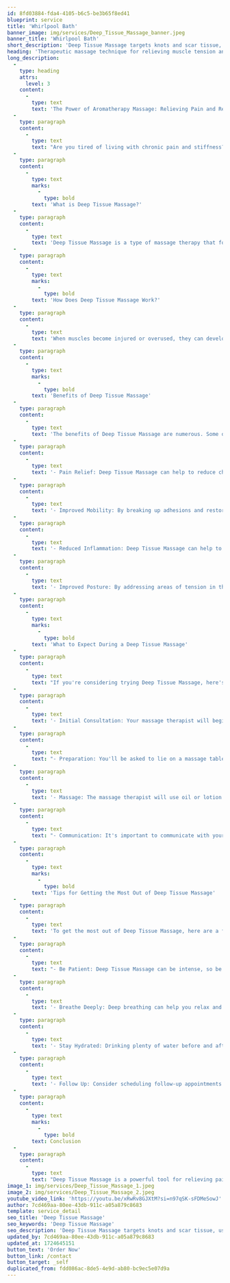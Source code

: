 ```yaml
---
id: 8fd03884-fda4-4105-b6c5-be3b65f8ed41
blueprint: service
title: 'Whirlpool Bath'
banner_image: img/services/Deep_Tissue_Massage_banner.jpeg
banner_title: 'Whirlpool Bath'
short_description: 'Deep Tissue Massage targets knots and scar tissue, using slow strokes and deep pressure to ease pain, stiffness, and inflammation in muscles and connective tissue.'
heading: 'Therapeutic massage technique for relieving muscle tension and chronic pain.'
long_description:
  -
    type: heading
    attrs:
      level: 3
    content:
      -
        type: text
        text: 'The Power of Aromatherapy Massage: Relieving Pain and Restoring Balance'
  -
    type: paragraph
    content:
      -
        type: text
        text: "Are you tired of living with chronic pain and stiffness? Do you struggle to find relief from sore muscles and joints? Deep Tissue Massage may be the solution you've been searching for. This therapeutic technique targets the deeper layers of muscle and connective tissue, helping to break up knots and scar tissue that can cause pain and limit mobility."
  -
    type: paragraph
    content:
      -
        type: text
        marks:
          -
            type: bold
        text: 'What is Deep Tissue Massage?'
  -
    type: paragraph
    content:
      -
        type: text
        text: 'Deep Tissue Massage is a type of massage therapy that focuses on realigning deeper layers of muscles and connective tissue. It is designed to help relieve pain and stiffness in areas such as the neck, back, shoulders, and hips. Unlike other forms of massage, which may focus on relaxation and stress relief, Deep Tissue Massage is specifically tailored to address areas of tension and pain.'
  -
    type: paragraph
    content:
      -
        type: text
        marks:
          -
            type: bold
        text: 'How Does Deep Tissue Massage Work?'
  -
    type: paragraph
    content:
      -
        type: text
        text: 'When muscles become injured or overused, they can develop knots and scar tissue. These adhesions can cause pain, stiffness, and limited mobility. Deep Tissue Massage works by using slow, deliberate strokes and deep pressure to target these areas of tension. The massage therapist will use their fingers, knuckles, and elbows to apply pressure, helping to break up adhesions and restore normal muscle function.'
  -
    type: paragraph
    content:
      -
        type: text
        marks:
          -
            type: bold
        text: 'Benefits of Deep Tissue Massage'
  -
    type: paragraph
    content:
      -
        type: text
        text: 'The benefits of Deep Tissue Massage are numerous. Some of the most significant advantages include:'
  -
    type: paragraph
    content:
      -
        type: text
        text: '- Pain Relief: Deep Tissue Massage can help to reduce chronic pain and stiffness, making it an effective treatment for conditions such as arthritis, fibromyalgia, and lower back pain.'
  -
    type: paragraph
    content:
      -
        type: text
        text: '- Improved Mobility: By breaking up adhesions and restoring normal muscle function, Deep Tissue Massage can help to improve range of motion and reduce stiffness.'
  -
    type: paragraph
    content:
      -
        type: text
        text: '- Reduced Inflammation: Deep Tissue Massage can help to reduce inflammation, which can contribute to pain and discomfort.'
  -
    type: paragraph
    content:
      -
        type: text
        text: '- Improved Posture: By addressing areas of tension in the neck, back, and shoulders, Deep Tissue Massage can help to improve posture and reduce the risk of injury.'
  -
    type: paragraph
    content:
      -
        type: text
        marks:
          -
            type: bold
        text: 'What to Expect During a Deep Tissue Massage'
  -
    type: paragraph
    content:
      -
        type: text
        text: "If you're considering trying Deep Tissue Massage, here's what you can expect during a typical session:"
  -
    type: paragraph
    content:
      -
        type: text
        text: '- Initial Consultation: Your massage therapist will begin by asking you about your areas of pain and tension.'
  -
    type: paragraph
    content:
      -
        type: text
        text: "- Preparation: You'll be asked to lie on a massage table, either on your stomach or back, depending on the area being targeted."
  -
    type: paragraph
    content:
      -
        type: text
        text: '- Massage: The massage therapist will use oil or lotion to reduce friction, and will begin applying deep pressure to the targeted areas.'
  -
    type: paragraph
    content:
      -
        type: text
        text: "- Communication: It's important to communicate with your massage therapist during the session, letting them know if the pressure is too intense or if you're experiencing any discomfort."
  -
    type: paragraph
    content:
      -
        type: text
        marks:
          -
            type: bold
        text: 'Tips for Getting the Most Out of Deep Tissue Massage'
  -
    type: paragraph
    content:
      -
        type: text
        text: 'To get the most out of Deep Tissue Massage, here are a few tips to keep in mind:'
  -
    type: paragraph
    content:
      -
        type: text
        text: "- Be Patient: Deep Tissue Massage can be intense, so be patient and don't rush the process."
  -
    type: paragraph
    content:
      -
        type: text
        text: '- Breathe Deeply: Deep breathing can help you relax and get the most out of the massage.'
  -
    type: paragraph
    content:
      -
        type: text
        text: '- Stay Hydrated: Drinking plenty of water before and after the massage can help to flush out toxins and reduce muscle soreness.'
  -
    type: paragraph
    content:
      -
        type: text
        text: '- Follow Up: Consider scheduling follow-up appointments to maintain the benefits of Deep Tissue Massage.'
  -
    type: paragraph
    content:
      -
        type: text
        marks:
          -
            type: bold
        text: Conclusion
  -
    type: paragraph
    content:
      -
        type: text
        text: "Deep Tissue Massage is a powerful tool for relieving pain and restoring balance to the body. By targeting areas of tension and adhesions, this therapeutic technique can help to improve mobility, reduce inflammation, and promote overall well-being. Whether you're struggling with chronic pain or simply looking to maintain optimal health, Deep Tissue Massage is definitely worth considering. So why wait? Book your appointment today and start experiencing the benefits of Deep Tissue Massage for yourself."
image_1: img/services/Deep_Tissue_Massage_1.jpeg
image_2: img/services/Deep_Tissue_Massage_2.jpeg
youtube_video_link: 'https://youtu.be/xRwRv8GJXtM?si=n97qSK-sFDMeSowJ'
author: 7cd469aa-80ee-43db-911c-a05a879c8683
template: service_detail
seo_title: 'Deep Tissue Massage'
seo_keywords: 'Deep Tissue Massage'
seo_description: 'Deep Tissue Massage targets knots and scar tissue, using slow strokes and deep pressure to ease pain, stiffness, and inflammation in muscles and connective tissue.'
updated_by: 7cd469aa-80ee-43db-911c-a05a879c8683
updated_at: 1724645151
button_text: 'Order Now'
button_link: /contact
button_target: _self
duplicated_from: fdd086ac-8de5-4e9d-ab80-bc9ec5e07d9a
---
```

